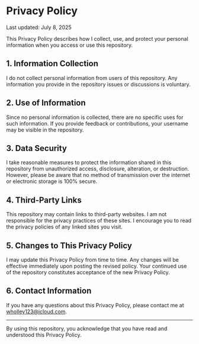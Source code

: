 # Privacy Policy

Last updated: July 8, 2025

This Privacy Policy describes how I collect, use, and protect your personal information when you access or use this repository.

## 1. Information Collection

I do not collect personal information from users of this repository. Any information you provide in the repository issues or discussions is voluntary.

## 2. Use of Information

Since no personal information is collected, there are no specific uses for such information. If you provide feedback or contributions, your username may be visible in the repository.

## 3. Data Security

I take reasonable measures to protect the information shared in this repository from unauthorized access, disclosure, alteration, or destruction. However, please be aware that no method of transmission over the internet or electronic storage is 100% secure.

## 4. Third-Party Links

This repository may contain links to third-party websites. I am not responsible for the privacy practices of these sites. I encourage you to read the privacy policies of any linked sites you visit.

## 5. Changes to This Privacy Policy

I may update this Privacy Policy from time to time. Any changes will be effective immediately upon posting the revised policy. Your continued use of the repository constitutes acceptance of the new Privacy Policy.

## 6. Contact Information

If you have any questions about this Privacy Policy, please contact me at [wholley123@icloud.com](mailto:wholley123@icloud.com).

---

By using this repository, you acknowledge that you have read and understood this Privacy Policy.
